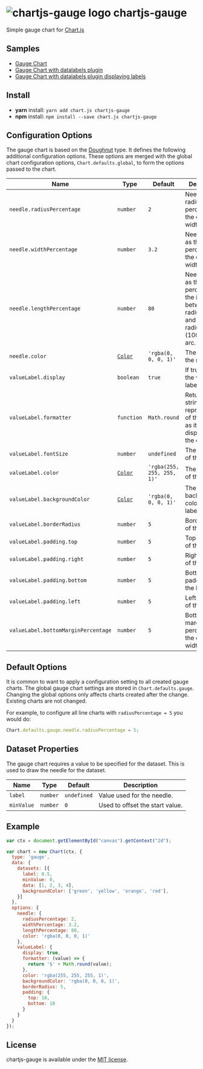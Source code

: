 # ![chartjs-gauge logo](./samples/logo.svg) chartjs-gauge

Simple gauge chart for [Chart.js](https://www.chartjs.org/)

## Samples

- [Gauge Chart](https://codepen.io/haiiaaa/pen/rNVbmYy)
- [Gauge Chart with datalabels plugin](https://codepen.io/haiiaaa/pen/KKpYmRz)
- [Gauge Chart with datalabels plugin displaying labels](https://codepen.io/haiiaaa/pen/qBdwmyY)

## Install

- **yarn** install: `yarn add chart.js chartjs-gauge`
- **npm** install: `npm install --save chart.js chartjs-gauge`

<!---
## Documentation

- [Samples](https://codepen.io/???/)
--->
## Configuration Options

The gauge chart is based on the [Doughnut](https://www.chartjs.org/docs/latest/charts/doughnut.html#dataset-properties) type. It  defines the following additional configuration options. These options are merged with the global chart configuration options, `Chart.defaults.global`, to form the options passed to the chart.

| Name | Type | Default | Description
| ---- | ---- | ------- | -----------
| `needle.radiusPercentage`           | `number`                                                           | `2`                        | Needle circle radius as the percentage of the chart area width.
| `needle.widthPercentage`            | `number`                                                           | `3.2`                      | Needle width as the percentage of the chart area width.
| `needle.lengthPercentage`           | `number`                                                           | `80`                       | Needle length as the percentage of the interval between inner radius (0%) and outer radius (100%) of the arc.
| `needle.color`                      | [`Color`](https://www.chartjs.org/docs/latest/general/colors.html) | `'rgba(0, 0, 0, 1)'`       | The color of the needle.
| `valueLabel.display`                | `boolean`                                                          | `true`                     | If true, display the value label.
| `valueLabel.formatter`              | `function`                                                         | `Math.round`               | Returns the string representation of the value as it should be displayed on the chart.
| `valueLabel.fontSize`               | `number`                                                           | `undefined`                | The font size of the label.
| `valueLabel.color`                  | [`Color`](https://www.chartjs.org/docs/latest/general/colors.html) | `'rgba(255, 255, 255, 1)'` | The text color of the label.
| `valueLabel.backgroundColor`        | [`Color`](https://www.chartjs.org/docs/latest/general/colors.html) | `'rgba(0, 0, 0, 1)'`       | The background color of the label.
| `valueLabel.borderRadius`           | `number`                                                           | `5`                        | Border radius of the label.
| `valueLabel.padding.top`            | `number`                                                           | `5`                        | Top padding of the label.
| `valueLabel.padding.right`          | `number`                                                           | `5`                        | Right padding of the label.
| `valueLabel.padding.bottom`         | `number`                                                           | `5`                        | Bottom padding of the label.
| `valueLabel.padding.left`           | `number`                                                           | `5`                        | Left padding of the label.
| `valueLabel.bottomMarginPercentage` | `number`                                                           | `5`                        | Bottom margin as the percentage of the chart area width.


## Default Options

It is common to want to apply a configuration setting to all created gauge charts. The global gauge chart settings are stored in `Chart.defaults.gauge`. Changing the global options only affects charts created after the change. Existing charts are not changed.

For example, to configure all line charts with `radiusPercentage = 5` you would do:
```javascript
Chart.defaults.gauge.needle.radiusPercentage = 5;
```

## Dataset Properties

The gauge chart requires a value to be specified for the dataset. This is used to draw the needle for the dataset.

| Name       | Type     | Default     | Description
| ---------- | -------- | ----------- | -----------
| `label`    | `number` | `undefined` | Value used for the needle.
| `minValue` | `number` | `0`         | Used to offset the start value.


## Example

```javascript
var ctx = document.getElementById("canvas").getContext("2d");

var chart = new Chart(ctx, {
  type: 'gauge',
  data: {
    datasets: [{
      label: 0.5,
      minValue: 0,
      data: [1, 2, 3, 4],
      backgroundColor: ['green', 'yellow', 'orange', 'red'],
    }]
  },
  options: {
    needle: {
      radiusPercentage: 2,
      widthPercentage: 3.2,
      lengthPercentage: 80,
      color: 'rgba(0, 0, 0, 1)'
    },
    valueLabel: {
      display: true,
      formatter: (value) => {
        return '$' + Math.round(value);
      },
      color: 'rgba(255, 255, 255, 1)',
      backgroundColor: 'rgba(0, 0, 0, 1)',
      borderRadius: 5,
      padding: {
        top: 10,
        bottom: 10
      }
    }
  }
});
```

## License

chartjs-gauge is available under the [MIT license](https://opensource.org/licenses/MIT).
